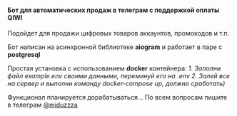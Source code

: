 #### Бот для автоматических продаж в телеграм с поддержкой оплаты QIWI

Подойдет для продажи цифровых товаров аккаунтов, промокодов и т.п.

Бот написан на асинхронной библиотеке **aiogram** и работает в паре с **postgresql**


Простая установка с использованием **docker** контейнера:
*1. Заполни файл example.env своими данными, переминуй его на .env*
*2. Залей все на сервер и выполни команду docker-compose up, должно сработать)*

Функционал планируется дорабатываться...
По всем вопросам пишите в телеграм [@miduzzza](https://t.me/miduzzza)
